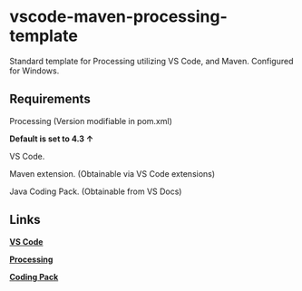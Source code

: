 # vscode-maven-processing-template

Standard template for Processing utilizing VS Code, and Maven. Configured for Windows.

## Requirements
Processing (Version modifiable in pom.xml)

**Default is set to 4.3 ↑**

VS Code.

Maven extension. (Obtainable via VS Code extensions)

Java Coding Pack. (Obtainable from VS Docs)

## Links

[**VS Code**](https://code.visualstudio.com/download)

[**Processing**](https://processing.org/download)

[**Coding Pack**](https://code.visualstudio.com/docs/java/java-tutorial)

